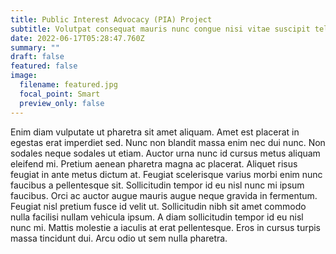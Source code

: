 ```yaml
---
title: Public Interest Advocacy (PIA) Project
subtitle: Volutpat consequat mauris nunc congue nisi vitae suscipit tellus
date: 2022-06-17T05:28:47.760Z
summary: ""
draft: false
featured: false
image:
  filename: featured.jpg
  focal_point: Smart
  preview_only: false
---
```

Enim diam vulputate ut pharetra sit amet aliquam. Amet est placerat in egestas erat imperdiet sed. Nunc non blandit massa enim nec dui nunc. Non sodales neque sodales ut etiam. Auctor urna nunc id cursus metus aliquam eleifend mi. Pretium aenean pharetra magna ac placerat. Aliquet risus feugiat in ante metus dictum at. Feugiat scelerisque varius morbi enim nunc faucibus a pellentesque sit. Sollicitudin tempor id eu nisl nunc mi ipsum faucibus. Orci ac auctor augue mauris augue neque gravida in fermentum. Feugiat nisl pretium fusce id velit ut. Sollicitudin nibh sit amet commodo nulla facilisi nullam vehicula ipsum. A diam sollicitudin tempor id eu nisl nunc mi. Mattis molestie a iaculis at erat pellentesque. Eros in cursus turpis massa tincidunt dui. Arcu odio ut sem nulla pharetra.